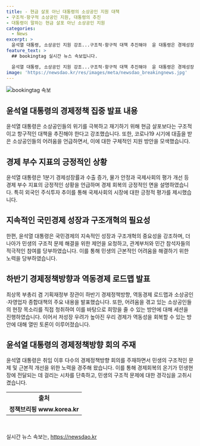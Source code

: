 ```yaml
---
title: - 현금 살포 아닌 대통령의 소상공인 지원 대책
- 구조적·항구적 소상공인 지원, 대통령의 추진
- 대통령이 말하는 현금 살포 아닌 소상공인 지원
categories:
  - News
excerpt: >
  윤석열 대통령, 소상공인 지원 강조...구조적·항구적 대책 추진해야  윤 대통령은 경제성장률과 물가 안정 등 경제지표에 대한 긍정적 평가를 받지만, 민생 현장에 온기가 전달되지 못하고 있다고 지적했다. 특히 코로나19로 어려움을 겪는 소상공인을 위한 구조적 대책이 필요하다고 강조했으며, 역동경제 로드맵 발표회의에서 참석자들에게 관련 제언을 당부했다. 이 외에도 취약한 소상공인들의 어려움에 대해 안타까워했고, 국민경제의 성장을 위해 구조개혁 노력이 필수라고 강조했다.
feature_text: >
  ## bookingtag 실시간 뉴스 속보입니다.

  윤석열 대통령, 소상공인 지원 강조...구조적·항구적 대책 추진해야  윤 대통령은 경제성장률과 물가 안정 등 경제지표에 대한 긍정적 평가를 받지만, 민생 현장에 온기가 전달되지 못하고 있다고 지적했다. 특히 코로나19로 어려움을 겪는 소상공인을 위한 구조적 대책이 필요하다고 강조했으며, 역동경제 로드맵 발표회의에서 참석자들에게 관련 제언을 당부했다. 이 외에도 취약한 소상공인들의 어려움에 대해 안타까워했고, 국민경제의 성장을 위해 구조개혁 노력이 필수라고 강조했다.
image: 'https://newsdao.kr/res/images/meta/newsdao_breakingnews.jpg'
---
```


<p><img src="https://newsdao.kr/res/images/meta/newsdao_breakingnews.jpg" alt="bookingtag 속보" /></p>

<h2 data-ke-size="size26">윤석열 대통령의 경제정책 집중 발표 내용</h2>

<p data-ke-size="size16">윤석열 대통령은 소상공인들의 위기를 극복하고 재기하기 위해 현금 살포보다는 구조적이고 항구적인 대책을 추진해야 한다고 강조했습니다. 또한, 코로나19 시기에 대출을 받은 소상공인들의 어려움을 언급하면서, 이에 대한 구체적인 지원 방안을 모색했습니다.</p>

<h2 data-ke-size="size26">경제 부수 지표의 긍정적인 상황</h2>

<p data-ke-size="size16">윤석열 대통령은 1분기 경제성장률과 수출 증가, 물가 안정과 국제사회의 평가 개선 등 경제 부수 지표의 긍정적인 상황을 언급하며 경제 회복의 긍정적인 면을 설명하였습니다. 특히 외국인 주식투자 추이를 통해 국제사회의 시장에 대한 긍정적 평가를 제시했습니다.</p>

<h2 data-ke-size="size26">지속적인 국민경제 성장과 구조개혁의 필요성</h2>

<p data-ke-size="size16">한편, 윤석열 대통령은 국민경제의 지속적인 성장과 구조개혁의 중요성을 강조하며, 더 나아가 민생의 구조적 문제 해결을 위한 제언을 요청하고, 관계부처와 민간 참석자들의 적극적인 참여를 당부하였습니다. 이를 통해 민생의 근본적인 어려움을 해결하기 위한 노력을 당부하였습니다.</p>

<h2 data-ke-size="size26">하반기 경제정책방향과 역동경제 로드맵 발표</h2>

<p data-ke-size="size16">최상목 부총리 겸 기획재정부 장관이 하반기 경제정책방향, 역동경제 로드맵과 소상공인·자영업자 종합대책의 주요 내용을 발표했습니다. 또한, 어려움을 겪고 있는 소상공인들의 현장 목소리를 직접 청취하여 이를 바탕으로 희망을 줄 수 있는 방안에 대해 세션을 진행하였습니다. 이어서 저성장 우려가 높아진 우리 경제가 역동성을 회복할 수 있는 방안에 대해 열띤 토론이 이루어졌습니다.</p>

<h2 data-ke-size="size26">윤석열 대통령의 경제정책방향 회의 주재</h2>

<p data-ke-size="size16">윤석열 대통령은 취임 이후 다수의 경제정책방향 회의를 주재하면서 민생의 구조적인 문제 및 근본적 개선을 위한 노력을 경주해 왔습니다. 이를 통해 경제회복의 온기가 민생현장에 전달되는 데 걸리는 시차를 단축하고, 민생의 구조적 문제에 대한 경각심을 고취시켰습니다.</p>

<table>
  <tr>
    <td style="text-align: center; height: 17px;"><b>출처</b></td>
  </tr>
  <tr>
    <td style="text-align: center; height: 17px;"><b>정책브리핑 www.korea.kr</b></td>
  </tr>
</table>

<p data-ke-size="size16">&nbsp;</p>
실시간 뉴스 속보는, <a href="https://newsdao.kr" rel="dofollow">https://newsdao.kr</a>


